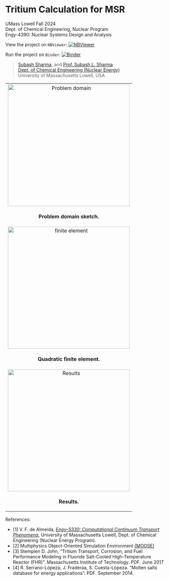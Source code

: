 # Tritium Calculation for MSR

UMass Lowell Fall 2024 <br>
Dept. of Chemical Engineering, Nuclear Program <br>
Engy-4390: Nuclear Systems Design and Analysis

View the project on `NBViewer`: [![NBViewer](https://raw.githubusercontent.com/jupyter/design/master/logos/Badges/nbviewer_badge.svg)](https://nbviewer.jupyter.org/github/dpploy/engy-4390/blob/main/projects/2024/tritium-subash/report.ipynb)

Run the project on `Binder`: [![Binder](https://mybinder.org/badge_logo.svg)](https://mybinder.org/v2/gh/dpploy/engy-4390/HEAD?filepath=projects%2F2024%2Ftritium%2Freport.ipynb)

 >[Subash Sharma](https://github.com/SubashSharma1008), and [Prof. Subash L. Sharma](https://github.com/SubashSharma1008) <br>
 >[Dept. of Chemical Engineering (Nuclear Energy)](xxx) <br>
 >University of Massachusetts Lowell, USA <br>

|  |
|:---:|
| <img width="380" src="pics/problem.png" title="Problem domain"> |
| <p style="text-align:center;"><b>Problem domain sketch.</b></p> |
| <img width="380" src="pics/fem.png" title="finite element"> |
| <p style="text-align:center;"><b>Quadratic finite element.</b></p> |
| <img width="380" src="pics/results.png" title="Results"> |
| <p style="text-align:center;"><b> Results.</b></p> |

References:

- [1] V. F. de Almeida, [*Engy-5330: Computational Continuum Transport Phenomena*](https://github.com/dpploy/engy-5330),  University of Massachusetts Lowell, Dept. of Chemical Engineering (Nuclear Energy Program).
- [2] Multiphysics Object-Oriented Simulation Environment [(MOOSE)](https://mooseframework.org)
- [3] Stempien D. John, “Tritium Transport, Corrosion, and Fuel Performance Modeling in Fluoride Salt-Cooled High-Temperature Reactor (FHR)”. Massachusetts Institute of Technology. PDF. June 2017
- [4] R. Serrano-Lópeza, J. Fraderaa, S. Cuesta-Lópeza. “Molten salts database for energy applications”. PDF. September 2014.
